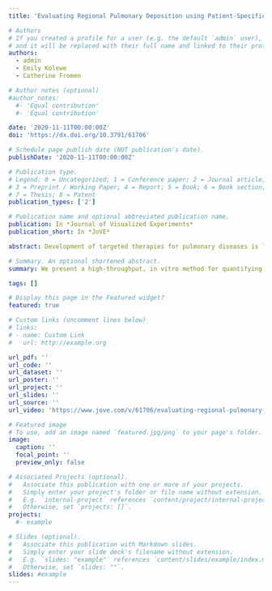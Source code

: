 ```yaml
---
title: 'Evaluating Regional Pulmonary Deposition using Patient-Specific 3D Printed Lung Models'

# Authors
# If you created a profile for a user (e.g. the default `admin` user), write the username (folder name) here
# and it will be replaced with their full name and linked to their profile.
authors:
  - admin
  - Emily Kolewe
  - Catherine Fromen

# Author notes (optional)
#author_notes:
  #- 'Equal contribution'
  #- 'Equal contribution'

date: '2020-11-11T00:00:00Z'
doi: 'https://dx.doi.org/10.3791/61706'

# Schedule page publish date (NOT publication's date).
publishDate: '2020-11-11T00:00:00Z'

# Publication type.
# Legend: 0 = Uncategorized; 1 = Conference paper; 2 = Journal article;
# 3 = Preprint / Working Paper; 4 = Report; 5 = Book; 6 = Book section;
# 7 = Thesis; 8 = Patent
publication_types: ['2']

# Publication name and optional abbreviated publication name.
publication: In *Journal of Visualized Experiments*
publication_short: In *JoVE*

abstract: Development of targeted therapies for pulmonary diseases is limited by the availability of preclinical testing methods with the ability to predict regional aerosol delivery. Leveraging 3D printing to generate patient-specific lung models, we outline the design of a high-throughput, in vitro experimental setup for quantifying lobular pulmonary deposition. This system is made with a combination of commercially available and 3D printed components and allows the flow rate through each lobe of the lung to be independently controlled. Delivery of fluorescent aerosols to each lobe is measured using fluorescence microscopy. This protocol has the potential to promote the growth of personalized medicine for respiratory diseases through its ability to model a wide range of patient demographics and disease states. Both the geometry of the 3D printed lung model and the air flow profile setting can be easily modulated to reflect clinical data for patients with varying age, race, and gender. Clinically relevant drug delivery devices, such as the endotracheal tube shown here, can be incorporated into the testing setup to more accurately predict a device’s capacity to target therapeutic delivery to a diseased region of the lung. The versatility of this experimental setup allows it to be customized to reflect a multitude of inhalation conditions, enhancing the rigor of preclinical therapeutic testing.

# Summary. An optional shortened abstract.
summary: We present a high-throughput, in vitro method for quantifying regional pulmonary deposition at the lobe level using CT scan-derived, 3D printed lung models with tunable air flow profiles.

tags: []

# Display this page in the Featured widget?
featured: true

# Custom links (uncomment lines below)
# links:
# - name: Custom Link
#   url: http://example.org

url_pdf: ''
url_code: ''
url_dataset: ''
url_poster: ''
url_project: ''
url_slides: ''
url_source: ''
url_video: 'https://www.jove.com/v/61706/evaluating-regional-pulmonary-deposition-using-patient-specific-3d'

# Featured image
# To use, add an image named `featured.jpg/png` to your page's folder.
image:
  caption: ''
  focal_point: ''
  preview_only: false

# Associated Projects (optional).
#   Associate this publication with one or more of your projects.
#   Simply enter your project's folder or file name without extension.
#   E.g. `internal-project` references `content/project/internal-project/index.md`.
#   Otherwise, set `projects: []`.
projects:
  #- example

# Slides (optional).
#   Associate this publication with Markdown slides.
#   Simply enter your slide deck's filename without extension.
#   E.g. `slides: "example"` references `content/slides/example/index.md`.
#   Otherwise, set `slides: ""`.
slides: #example
---
```



